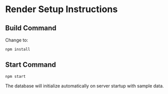 # Render Setup Instructions

## Build Command
Change to:
```
npm install
```

## Start Command
```
npm start
```

The database will initialize automatically on server startup with sample data.
